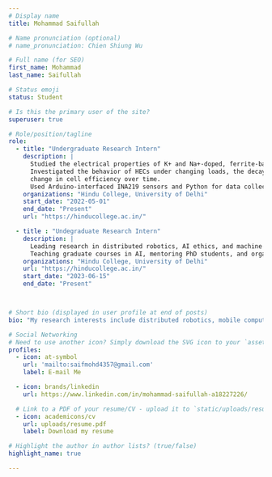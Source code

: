 ```yaml
---
# Display name
title: Mohammad Saifullah

# Name pronunciation (optional)
# name_pronunciation: Chien Shiung Wu

# Full name (for SEO)
first_name: Mohammad
last_name: Saifullah

# Status emoji
status: Student

# Is this the primary user of the site?
superuser: true

# Role/position/tagline
role: 
  - title: "Undergraduate Research Intern"
    description: |
      Studied the electrical properties of K+ and Na+-doped, ferrite-based HECs—a novel green energy source.
      Investigated the behavior of HECs under changing loads, the decay of generated current/voltage, and the
      change in cell efficiency over time.
      Used Arduino-interfaced INA219 sensors and Python for data collection and analysis.
    organizations: "Hindu College, University of Delhi"
    start_date: "2022-05-01"
    end_date: "Present"
    url: "https://hinducollege.ac.in/"

  - title : "Undegraduate Research Intern"
    description: |
      Leading research in distributed robotics, AI ethics, and machine learning. 
      Teaching graduate courses in AI, mentoring PhD students, and organizing conferences.
    organizations: "Hindu College, University of Delhi"
    url: "https://hinducollege.ac.in/"
    start_date: "2023-06-15"
    end_date: "Present"



# Short bio (displayed in user profile at end of posts)
bio: "My research interests include distributed robotics, mobile computing and programmable matter."

# Social Networking
# Need to use another icon? Simply download the SVG icon to your `assets/media/icons/` folder.
profiles:
  - icon: at-symbol
    url: 'mailto:saifmohd4357@gmail.com'
    label: E-mail Me

  - icon: brands/linkedin
    url: https://www.linkedin.com/in/mohammad-saifullah-a18227226/

  # Link to a PDF of your resume/CV - upload it to `static/uploads/resume.pdf`
  - icon: academicons/cv
    url: uploads/resume.pdf
    label: Download my resume

# Highlight the author in author lists? (true/false)
highlight_name: true

---
```

